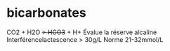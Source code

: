 # bicarbonates



CO2 + H2O ~~> HCO3~~ + H+
Évalue la réserve alcaline
Interférencelactescence > 30g/L
Norme 21-32mmol/L 


